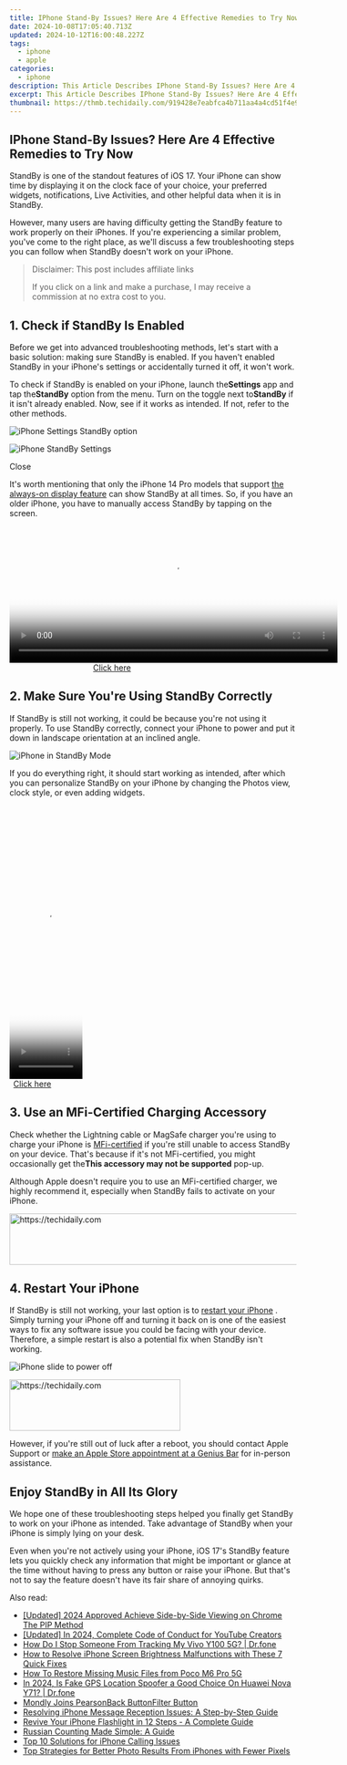 ```yaml
---
title: IPhone Stand-By Issues? Here Are 4 Effective Remedies to Try Now
date: 2024-10-08T17:05:40.713Z
updated: 2024-10-12T16:00:48.227Z
tags:
  - iphone
  - apple
categories:
  - iphone
description: This Article Describes IPhone Stand-By Issues? Here Are 4 Effective Remedies to Try Now
excerpt: This Article Describes IPhone Stand-By Issues? Here Are 4 Effective Remedies to Try Now
thumbnail: https://thmb.techidaily.com/919428e7eabfca4b711aa4a4cd51f4e93cb7908e27ba9c3d55f238a99b357fbb.jpg
---
```


## IPhone Stand-By Issues? Here Are 4 Effective Remedies to Try Now

 StandBy is one of the standout features of iOS 17\. Your iPhone can show time by displaying it on the clock face of your choice, your preferred widgets, notifications, Live Activities, and other helpful data when it is in StandBy.

 However, many users are having difficulty getting the StandBy feature to work properly on their iPhones. If you're experiencing a similar problem, you've come to the right place, as we'll discuss a few troubleshooting steps you can follow when StandBy doesn't work on your iPhone.

>  Disclaimer: This post includes affiliate links
>
>  If you click on a link and make a purchase, I may receive a commission at no extra cost to you.
>

## 1\. Check if StandBy Is Enabled

 Before we get into advanced troubleshooting methods, let's start with a basic solution: making sure StandBy is enabled. If you haven't enabled StandBy in your iPhone's settings or accidentally turned it off, it won't work.

 To check if StandBy is enabled on your iPhone, launch the**Settings** app and tap the**StandBy** option from the menu. Turn on the toggle next to**StandBy** if it isn't already enabled. Now, see if it works as intended. If not, refer to the other methods.

![iPhone Settings StandBy option](https://static1.makeuseofimages.com/wordpress/wp-content/uploads/2023/07/iphone-settings-standby-option.jpg)

![iPhone StandBy Settings](https://static1.makeuseofimages.com/wordpress/wp-content/uploads/2023/07/iphone-standby-settings.jpg)

Close

 It's worth mentioning that only the iPhone 14 Pro models that support [the always-on display feature](https://www.makeuseof.com/turn-off-always-on-display-iphone/) can show StandBy at all times. So, if you have an older iPhone, you have to manually access StandBy by tapping on the screen.

<!-- affiliate ads begin -->
<span id="1982461">
					<video width="576" height="240" style="cursor:pointer"
           poster="//a.impactradius-go.com/display-clicktoplayimage/1982461.png"
           onclick="if(!this.playClicked){this.play();this.setAttribute('controls',true);this.playClicked=true;}">
	   <source src="//a.impactradius-go.com/display-ad/22993-1982461">
	   <img src="//a.impactradius-go.com/display-clicktoplayimage/1982461.png" style="border: none; height: 100%; width: 100%; object-fit: contain">
	</video>
	<div style="width:360px;text-align:center"><a href="javascript:window.open(decodeURIComponent('https%3A%2F%2Fhomestyler.sjv.io%2Fc%2F5597632%2F1982461%2F22993'), '_blank');void(0);">Click here</a></div>
</span>
<img height="0" width="0" src="https://imp.pxf.io/i/5597632/1982461/22993" style="position:absolute;visibility:hidden;" border="0" />
<!-- affiliate ads end -->

## 2\. Make Sure You're Using StandBy Correctly

 If StandBy is still not working, it could be because you're not using it properly. To use StandBy correctly, connect your iPhone to power and put it down in landscape orientation at an inclined angle.

![iPhone in StandBy Mode](https://static1.makeuseofimages.com/wordpress/wp-content/uploads/wm/2023/07/iphone-in-standby-mode-1.jpg)

 If you do everything right, it should start working as intended, after which you can personalize StandBy on your iPhone by changing the Photos view, clock style, or even adding widgets.

<!-- affiliate ads begin -->
<span id="1975658">
					<video width="128" height="480" style="cursor:pointer"
           poster="//a.impactradius-go.com/display-clicktoplayimage/1975658.png"
           onclick="if(!this.playClicked){this.play();this.setAttribute('controls',true);this.playClicked=true;}">
	   <source src="//a.impactradius-go.com/display-ad/22993-1975658">
	   <img src="//a.impactradius-go.com/display-clicktoplayimage/1975658.png" style="border: none; height: 100%; width: 100%; object-fit: contain">
	</video>
	<div style="width:80px;text-align:center"><a href="javascript:window.open(decodeURIComponent('https%3A%2F%2Fhomestyler.sjv.io%2Fc%2F5597632%2F1975658%2F22993'), '_blank');void(0);">Click here</a></div>
</span>
<img height="0" width="0" src="https://imp.pxf.io/i/5597632/1975658/22993" style="position:absolute;visibility:hidden;" border="0" />
<!-- affiliate ads end -->

## 3\. Use an MFi-Certified Charging Accessory

 Check whether the Lightning cable or MagSafe charger you're using to charge your iPhone is [MFi-certified](http://www.makeuseof.com/apple-mfi-certified-explained/) if you're still unable to access StandBy on your device. That's because if it's not MFi-certified, you might occasionally get the**This accessory may not be supported** pop-up.

 Although Apple doesn't require you to use an MFi-certified charger, we highly recommend it, especially when StandBy fails to activate on your iPhone.

<!-- affiliate ads begin -->
<a href="https://aligracehair.sjv.io/c/5597632/2115921/19272" target="_top" id="2115921">
  <img src="//a.impactradius-go.com/display-ad/19272-2115921" border="0" alt="https://techidaily.com" width="728" height="90"/>
</a>
<img height="0" width="0" src="https://aligracehair.sjv.io/i/5597632/2115921/19272" style="position:absolute;visibility:hidden;" border="0" />
<!-- affiliate ads end -->

## 4\. Restart Your iPhone

 If StandBy is still not working, your last option is to [restart your iPhone](https://www.makeuseof.com/how-to-restart-any-iphone-even-if-the-buttons-are-broken/) . Simply turning your iPhone off and turning it back on is one of the easiest ways to fix any software issue you could be facing with your device. Therefore, a simple restart is also a potential fix when StandBy isn't working.

![iPhone slide to power off](https://static1.makeuseofimages.com/wordpress/wp-content/uploads/2023/07/iphone-slide-to-power-off.jpg)

<!-- affiliate ads begin -->
<a href="https://aligracehair.sjv.io/c/5597632/1925484/19272" target="_top" id="1925484">
  <img src="//a.impactradius-go.com/display-ad/19272-1925484" border="0" alt="https://techidaily.com" width="300" height="90"/>
</a>
<img height="0" width="0" src="https://aligracehair.sjv.io/i/5597632/1925484/19272" style="position:absolute;visibility:hidden;" border="0" />
<!-- affiliate ads end -->

 However, if you're still out of luck after a reboot, you should contact Apple Support or [make an Apple Store appointment at a Genius Bar](https://www.makeuseof.com/apple-store-appointment-genius-bar/) for in-person assistance.

## Enjoy StandBy in All Its Glory

 We hope one of these troubleshooting steps helped you finally get StandBy to work on your iPhone as intended. Take advantage of StandBy when your iPhone is simply lying on your desk.

 Even when you're not actively using your iPhone, iOS 17's StandBy feature lets you quickly check any information that might be important or glance at the time without having to press any button or raise your iPhone. But that's not to say the feature doesn't have its fair share of annoying quirks.

<ins class="adsbygoogle"
     style="display:block"
     data-ad-format="autorelaxed"
     data-ad-client="ca-pub-7571918770474297"
     data-ad-slot="1223367746"></ins>

<ins class="adsbygoogle"
     style="display:block"
     data-ad-client="ca-pub-7571918770474297"
     data-ad-slot="8358498916"
     data-ad-format="auto"
     data-full-width-responsive="true"></ins>

<span class="atpl-alsoreadstyle">Also read:</span>
<div><ul>
<li><a href="https://fox-cloud.techidaily.com/updated-2024-approved-achieve-side-by-side-viewing-on-chrome-the-pip-method/"><u>[Updated] 2024 Approved Achieve Side-by-Side Viewing on Chrome The PIP Method</u></a></li>
<li><a href="https://facebook-video-share.techidaily.com/updated-in-2024-complete-code-of-conduct-for-youtube-creators/"><u>[Updated] In 2024, Complete Code of Conduct for YouTube Creators</u></a></li>
<li><a href="https://android-location-track.techidaily.com/how-do-i-stop-someone-from-tracking-my-vivo-y100-5g-drfone-by-drfone-virtual-android/"><u>How Do I Stop Someone From Tracking My Vivo Y100 5G? | Dr.fone</u></a></li>
<li><a href="https://fox-that.techidaily.com/how-to-resolve-iphone-screen-brightness-malfunctions-with-these-7-quick-fixes/"><u>How to Resolve iPhone Screen Brightness Malfunctions with These 7 Quick Fixes</u></a></li>
<li><a href="https://blog-min.techidaily.com/how-to-restore-missing-music-files-from-poco-m6-pro-5g-by-fonelab-android-recover-music/"><u>How To Restore Missing Music Files from Poco M6 Pro 5G</u></a></li>
<li><a href="https://phone-solutions.techidaily.com/in-2024-is-fake-gps-location-spoofer-a-good-choice-on-huawei-nova-y71-drfone-by-drfone-virtual-android/"><u>In 2024, Is Fake GPS Location Spoofer a Good Choice On Huawei Nova Y71? | Dr.fone</u></a></li>
<li><a href="https://mondly-stories.techidaily.com/mondly-joins-pearsonback-buttonfilter-button/"><u>Mondly Joins PearsonBack ButtonFilter Button</u></a></li>
<li><a href="https://fox-that.techidaily.com/resolving-iphone-message-reception-issues-a-step-by-step-guide/"><u>Resolving iPhone Message Reception Issues: A Step-by-Step Guide</u></a></li>
<li><a href="https://fox-that.techidaily.com/revive-your-iphone-flashlight-in-12-steps-a-complete-guide/"><u>Revive Your iPhone Flashlight in 12 Steps - A Complete Guide</u></a></li>
<li><a href="https://mondly-stories.techidaily.com/russian-counting-made-simple-a-guide/"><u>Russian Counting Made Simple: A Guide</u></a></li>
<li><a href="https://fox-that.techidaily.com/top-10-solutions-for-iphone-calling-issues/"><u>Top 10 Solutions for iPhone Calling Issues</u></a></li>
<li><a href="https://fox-that.techidaily.com/top-strategies-for-better-photo-results-from-iphones-with-fewer-pixels/"><u>Top Strategies for Better Photo Results From iPhones with Fewer Pixels</u></a></li>
</ul></div>

